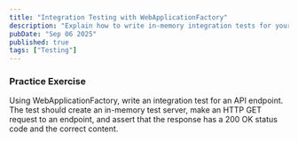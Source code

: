 ```yaml
---
title: "Integration Testing with WebApplicationFactory"
description: "Explain how to write in-memory integration tests for your ASP.NET Core APIs."
pubDate: "Sep 06 2025"
published: true
tags: ["Testing"]
---
```


### Practice Exercise

Using WebApplicationFactory, write an integration test for an API endpoint. The test should create an in-memory test server, make an HTTP GET request to an endpoint, and assert that the response has a 200 OK status code and the correct content.
